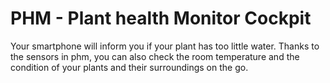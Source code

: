 # PHM - Plant health Monitor Cockpit
Your smartphone will inform you if your plant has too little water. Thanks to the sensors in phm, you can also check the room temperature and the condition of your plants and their surroundings on the go.
